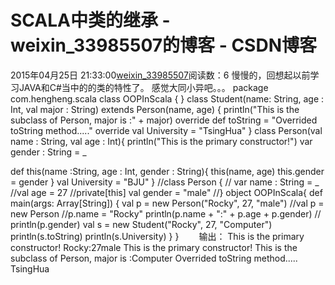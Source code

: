 # SCALA中类的继承 - weixin_33985507的博客 - CSDN博客
2015年04月25日 21:33:00[weixin_33985507](https://me.csdn.net/weixin_33985507)阅读数：6
慢慢的，回想起以前学习JAVA和C#当中的的类的特性了。
感觉大同小异吧。。。
package com.hengheng.scala
class OOPInScala {
}
class Student(name: String, age : Int, val major : String) extends Person(name, age) {
  println("This is the subclass of Person, major is :" + major)
  override def toString = "Overrided toString method....."
  override val University = "TsingHua"
}
class Person(val name : String, val age : Int){
  println("This is the primary constructor!")
  var gender : String = _
  
  def this(name :String, age : Int, gender : String){
    this(name, age)
    this.gender = gender
  }
  val University = "BJU"
}
//class Person {
 // var name : String = _
  //val age = 27
  //private[this] val  gender = "male"
//}
object OOPInScala{
  def main(args: Array[String]) {
    val p = new Person("Rocky", 27, "male")
    //val p = new Person
    //p.name = "Rocky"
    println(p.name + ":" + p.age + p.gender)
//    println(p.gender)
    val s = new Student("Rocky", 27, "Computer")
    println(s.toString)
    println(s.University)
  }
}
　　输出：
This is the primary constructor!
Rocky:27male
This is the primary constructor!
This is the subclass of Person, major is :Computer
Overrided toString method.....
TsingHua
